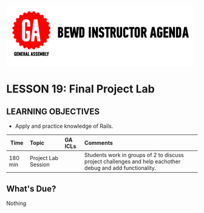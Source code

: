 
![GeneralAssemb.ly](../assets/ICL_icons/instr_agenda.png)


LESSON 19: Final Project Lab
========


LEARNING OBJECTIVES
--------

*	Apply and practice knowledge of Rails.
 
 
 | Time        | Topic| GA ICLs| Comments |
| ------------- |:-------------|:-------------------|:-------------------|
| 180 min | Project Lab Session|  | Students work in groups of 2 to discuss project challenges and help eachother debug and add functionality.| 




What's Due?
-----------
Nothing


